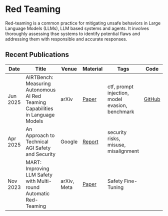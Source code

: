 # Red Teaming
Red-teaming is a common practice for mitigating unsafe behaviors in Large Language
Models (LLMs), LLM based systems and agents. It involves thoroughly assessing thse systems to identify potential flaws and
addressing them with responsible and accurate responses.


## Recent Publications
| Date |Title | Venue | Material | Tags | Code | Summary |
|---|---|---|---|---|---|---|
| Jun 2025 | AIRTBench: Measuring Autonomous AI Red Teaming Capabilities in Language Models | arXiv | [Paper](https://arxiv.org/pdf/2506.14682) | ctf, prompt injection, model evasion, benchmark | [GitHub](https://github.com/dreadnode/AIRTBench-Code) | |
| Apr 2025 | An Approach to Technical AGI Safety and Security | Google | [Report](https://storage.googleapis.com/deepmind-media/DeepMind.com/Blog/evaluating-potential-cybersecurity-threats-of-advanced-ai/An_Approach_to_Technical_AGI_Safety_Apr_2025.pdf) | security risks, misuse, misalignment | | |
| Nov 2023 | MART: Improving LLM Safety with Multi-round Automatic Red-Teaming | arXiv, Meta | [Paper](https://arxiv.org/pdf/2311.07689) | Safety Fine-Tuning | | |
